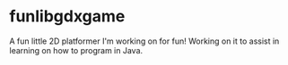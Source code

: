 # funlibgdxgame
A fun little 2D platformer I'm working on for fun! Working on it to assist in learning on how to program in Java.

